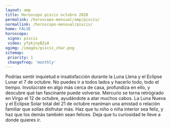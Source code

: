```yaml
---
layout: amp
title: Horoscopo piscis octubre 2020 
permalink: /horoscopo-mensual/amp/piscis/
normallink: /horoscopo-mensual/piscis/
home: FALSE
horoscopo:
 signo: piscis
 video: yfykjnyBZy8
ogimg: /images/piscis_char.png
sitemap:
 priority: 1
 changefreq: 'monthly'
---
```



Podrías sentir inquietud e insatisfacción durante la Luna Llena y el Eclipse Lunar el 7 de octubre. No puedes ir a todos lados y hacerlo todo, todo el tiempo. Involúcrate en algo más cerca de casa, profundiza en ello, y descubre qué tan fascinante puede volverse. Mercurio se torna retrógrado en Virgo el 12 de octubre, ayudándote a atar muchos cabos. La Luna Nueva y el Eclipse Solar total del 21 de octubre reaniman una amistad o relación familiar que solías disfrutar más. Haz que tu niño o niña interior sea feliz, y haz que los demás también sean felices. Deja que tu curiosidad te lleve a donde quieres ir. 